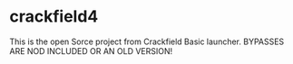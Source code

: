 # crackfield4
This is the open Sorce project from Crackfield Basic launcher. BYPASSES ARE NOD INCLUDED OR AN OLD VERSION!
